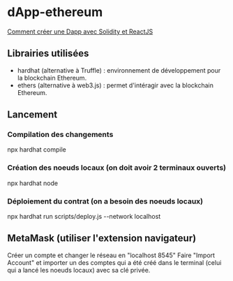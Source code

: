 # dApp-ethereum

[Comment créer une Dapp avec Solidity et ReactJS](https://www.youtube.com/watch?v=poyVa6yd4X8)

## Librairies utilisées

- hardhat (alternative à Truffle) : environnement de développement pour la blockchain Ethereum.
- ethers (alternative à web3.js) : permet d'intéragir avec la blockchain Ethereum.

## Lancement
### Compilation des changements
npx hardhat compile

### Création des noeuds locaux (on doit avoir 2 terminaux ouverts)
npx hardhat node

### Déploiement du contrat (on a besoin des noeuds locaux)
npx hardhat run scripts/deploy.js --network localhost

## MetaMask (utiliser l'extension navigateur)
Créer un compte et changer le réseau en "localhost 8545"
Faire "Import Account" et importer un des comptes qui a été créé dans le terminal (celui qui a lancé les noeuds locaux) avec sa clé privée.
